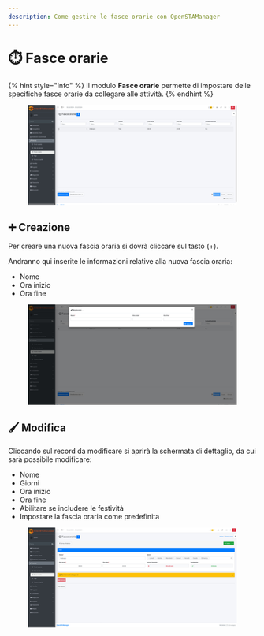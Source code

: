 ```yaml
---
description: Come gestire le fasce orarie con OpenSTAManager
---
```


# ⏱️ Fasce orarie

{% hint style="info" %}
Il modulo **Fasce orarie** permette di impostare delle specifiche fasce orarie da collegare alle attività.
{% endhint %}

<figure><img src="../../../.gitbook/assets/immagine (15).png" alt=""><figcaption></figcaption></figure>

## ➕ Creazione

Per creare una nuova fascia oraria si dovrà cliccare sul tasto (+).

Andranno qui inserite le informazioni relative alla nuova fascia oraria:

* Nome
* Ora inizio
* Ora fine

<figure><img src="../../../.gitbook/assets/immagine (16).png" alt=""><figcaption></figcaption></figure>

## 🖌️ Modifica

Cliccando sul record da modificare si aprirà la schermata di dettaglio, da cui sarà possibile modificare:

* Nome
* Giorni
* Ora inizio
* Ora fine
* Abilitare se includere le festività
* Impostare la fascia oraria come predefinita

<figure><img src="../../../.gitbook/assets/immagine (17).png" alt=""><figcaption></figcaption></figure>
